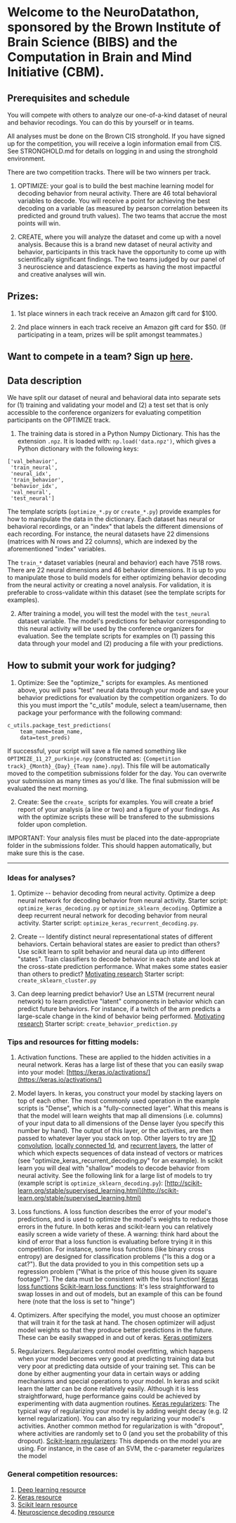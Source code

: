 # Welcome to the NeuroDatathon, sponsored by the Brown Institute of Brain Science (BIBS) and the Computation in Brain and Mind Initiative (CBM).

## Prerequisites and schedule
You will compete with others to analyze our one-of-a-kind dataset of neural and behavior recodings. You can do this by yourself or in teams.

All analyses must be done on the Brown CIS stronghold. If you have signed up for the competition, you will receive a login information email from CIS. See STRONGHOLD.md for details on logging in and using the stronghold environment.

There are two competition tracks. There will be two winners per track.

1. OPTIMIZE: your goal is to build the best machine learning model for decoding behavior from neural activity. There are 46 total behavioral variables to decode. You will receive a point for achieving the best decoding on a variable (as measured by pearson correlation between its predicted and ground truth values). The two teams that accrue the most points will win. 


2. CREATE, where you will analyze the dataset and come up with a novel analysis. Because this is a brand new dataset of neural activity and behavior, participants in this track have the opportunity to come up with scientifically significant findings. The two teams judged by our panel of 3 neuroscience and datascience experts as having the most impactful and creative analyses will win.

## Prizes:
1. 1st place winners in each track receive an Amazon gift card for $100.

2. 2nd place winners in each track receive an Amazon gift card for $50. (If participating in a team, prizes will be split amongst teammates.)

## Want to compete in a team? Sign up [here](https://goo.gl/forms/lha7ENCEBRN7OvYa2).

## Data description
We have split our dataset of neural and behavioral data into separate sets for (1) training and validating your model and (2) a test set that is only accessible to the conference organizers for evaluating competition participants on the OPTIMIZE track.
    
1. The training data is stored in a Python Numpy Dictionary. This has the extension `.npz`. It is loaded with: `np.load('data.npz')`, which gives a Python dictionary with the following keys: 
```
['val_behavior',
 'train_neural',
 'neural_idx',
 'train_behavior',
 'behavior_idx',
 'val_neural',
 'test_neural']
 ```
 The template scripts (`optimize_*.py` or `create_*.py`) provide examples for how to manipulate the data in the dictionary. Each dataset has neural or behavioral recordings, or an "index" that labels the different dimensions of each recording. For instance, the neural datasets have 22 dimensions (matrices with N rows and 22 columns), which are indexed by the aforementioned "index" variables.

 The `train_*` dataset variables (neural and behavior) each have 7518 rows. There are 22 neural dimensions and 46 behavior dimensions. It is up to you to manipulate those to build models for either optimizing behavior decoding from the neural activity or creating a novel analysis. For validation, it is preferable to cross-validate within this dataset (see the template scripts for examples).

2. After training a model, you will test the model with the `test_neural` dataset variable. The model's predictions for behavior corresponding to this neural activity will be used by the conference organizers for evaluation. See the template scripts for examples on (1) passing this data through your model and (2) producing a file with your predictions.

## How to submit your work for judging?
1. Optimize:
See the "optimize_" scripts for examples. As mentioned above, you will pass "test" neural data through your mode  and save your behavior predictions for evaluation by the competition organizers. To do this you must import the "c_utils" module, select a team/username, then package your performance with the following command:
```
c_utils.package_test_predictions(
    team_name=team_name,
    data=test_preds)
```
If successful, your script will save a file named something like `OPTIMIZE_11_27_purkinje.npy` (constructed as: `{Competition track}_{Month}_{Day}_{Team name}.npy`). This file will be automatically moved to the competition submissions folder for the day. You can overwrite your submission as many times as you'd like. The final submission will be evaluated the next morning. 

2. Create:
See the `create_` scripts for examples. You will create a brief report of your analysis (a line or two) and a figure of your findings. As with the optimize scripts these will be transfered to the submissions folder upon completion.

IMPORTANT: Your analysis files must be placed into the date-appropriate folder in the submissions folder. This should happen automatically, but make sure this is the case.

--------

### Ideas for analyses?
1. Optimize -- behavior decoding from neural activity.
Optimize a deep neural network for decoding behavior from neural activity.
    Starter script: `optimize_keras_decoding.py` or `optimize_sklearn_decoding`.
Optimize a deep recurrent neural network for decoding behavior from neural activity.
    Starter script: `optimize_keras_recurrent_decoding.py`.

2. Create -- Identify distinct neural representational states of different behaviors.
Certain behavioral states are easier to predict than others? 
Use scikit learn to split behavior and neural data up into different "states".
Train classifiers to decode behavior in each state and look at the cross-state prediction performance. What makes some states easier than others to predict?
[Motivating research](https://www.nature.com/articles/nature11129)
    Starter script: `create_sklearn_cluster.py`

3. Can deep learning predict behavior?
Use an LSTM (recurrent neural network) to learn predictive "latent" components in behavior which can predict future behaviors. For instance, if a twitch of the arm predicts a large-scale change in the kind of behavior being performed. 
[Motivating research](http://datta.hms.harvard.edu/documents/mmc13.pdf)
    Starter script: `create_behavior_prediction.py`

### Tips and resources for fitting models:
1. Activation functions.
These are applied to the hidden activities in a neural network. Keras has a large list of these that you can easily swap into your model: [https://keras.io/activations/](https://keras.io/activations/)

2. Model layers.
In keras, you construct your model by stacking layers on top of each other. The most commonly used operation in the example scripts is "Dense", which is a "fully-connected layer". What this means is that the model will learn weights that map all dimensions (i.e. columns) of your input data to all dimensions of the Dense layer (you specify this number by hand). The output of this layer, or the activities, are then passed to whatever layer you stack on top.
Other layers to try are [1D convolution](https://keras.io/layers/convolutional/), [locally connected 1d](https://keras.io/layers/local/), and [recurrent layers](https://keras.io/layers/recurrent/), the latter of which which expects sequences of data instead of vectors or matrices (see "optimize_keras_recurrent_decoding.py" for an example).
In scikit learn you will deal with "shallow" models to decode behavior from neural activity. See the following link for a large list of models to try (example script is `optimize_sklearn_decoding.py`): [http://scikit-learn.org/stable/supervised_learning.html](http://scikit-learn.org/stable/supervised_learning.html)

3. Loss functions.
A loss function describes the error of your model's predictions, and is used to optimize the model's weights to reduce those errors in the future. In both keras and scikit-learn you can relatively easily screen a wide variety of these. A warning: think hard about the kind of error that a loss function is evaluating before trying it in this competition. For instance, some loss functions (like binary cross entropy) are designed for classification problems ("Is this a dog or a cat?"). But the data provided to you in this competition sets up a regression problem ("What is the price of this house given its square footage?"). The data must be consistent with the loss function!
[Keras loss functions](https://keras.io/losses/)
[Scikit-learn loss functions](http://scikit-learn.org/stable/modules/sgd.html): It's less straightforward to swap losses in and out of models, but an example of this can be found here (note that the loss is set to "hinge")

4. Optimizers.
After specifying the model, you must choose an optimizer that will train it for the task at hand. The chosen optimizer will adjust model weights so that they produce better predictions in the future. These can be easily swapped in and out of keras.
[Keras optimizers](https://keras.io/optimizers/)

5. Regularizers.
Regularizers control model overfitting, which happens when your model becomes very good at predicting training data but very poor at predicting data outside of your training set. This can be done by either augmenting your data in certain ways or adding mechanisms and special operations to your model. In keras and scikit learn the latter can be done relatively easily. Although it is less straightforward, huge performance gains could be achieved by experimenting with data augmention routines.
[Keras regularizers](https://keras.io/regularizers/): The typical way of regularizing your model is by adding weight decay (e.g. l2 kernel regularization). You can also try regularizing your model's activities. Another common method for regularization is with "dropout", where activities are randomly set to 0 (and you set the probability of this dropout).
[Scikit-learn regularizers](http://scikit-learn.org/stable/auto_examples/svm/plot_svm_scale_c.html): This depends on the model you are using. For instance, in the case of an SVM, the c-parameter regularizes the model 

### General competition resources:
1. [Deep learning resource](http://cs231n.stanford.edu/)
2. [Keras resource](https://keras.io/getting-started/sequential-model-guide/)
3. [Scikit learn resource](http://scikit-learn.org/stable/tutorial/statistical_inference/index.html)
4. [Neuroscience decoding resource](https://arxiv.org/pdf/1708.00909.pdf)

